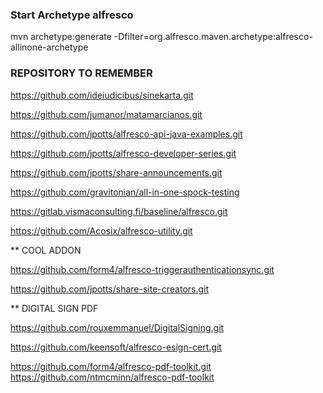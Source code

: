 ### Start Archetype alfresco
mvn archetype:generate -Dfilter=org.alfresco.maven.archetype:alfresco-allinone-archetype


### REPOSITORY TO REMEMBER

https://github.com/ideiudicibus/sinekarta.git 

https://github.com/jumanor/matamarcianos.git

https://github.com/jpotts/alfresco-api-java-examples.git

https://github.com/jpotts/alfresco-developer-series.git

https://github.com/jpotts/share-announcements.git

https://github.com/gravitonian/all-in-one-spock-testing

https://gitlab.vismaconsulting.fi/baseline/alfresco.git

https://github.com/Acosix/alfresco-utility.git

** COOL ADDON

https://github.com/form4/alfresco-triggerauthenticationsync.git

https://github.com/jpotts/share-site-creators.git

** DIGITAL SIGN PDF

https://github.com/rouxemmanuel/DigitalSigning.git 

https://github.com/keensoft/alfresco-esign-cert.git 

https://github.com/form4/alfresco-pdf-toolkit.git
https://github.com/ntmcminn/alfresco-pdf-toolkit

